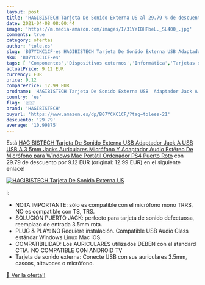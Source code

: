 ```yaml
---
layout: post
title: 'HAGIBISTECH Tarjeta De Sonido Externa US al 29.79 % de descuento'
date: 2021-04-08 08:00:44
image: 'https://m.media-amazon.com/images/I/31YeIBHFbeL._SL400_.jpg'
comments: true
category: ofertas
author: 'tole.es'
slug: 'B07YCKC1CF-es HAGIBISTECH Tarjeta De Sonido Externa USB Adaptador Jack A...'
sku: 'B07YCKC1CF-es'
tags: [ 'Componentes','Dispositivos externos','Informática','Tarjetas de sonido externas','hagibistech','ps4', ]
actualPrice: 9.12 EUR
currency: EUR
price: 9.12
comparePrice: 12.99 EUR
prodname: 'HAGIBISTECH Tarjeta De Sonido Externa USB  Adaptador Jack A USB  USB A 3 5mm Jacks Auriculares  Micrófono Y Adaptador Audio Estéreo De Micrófono para Windows Mac Portátil Ordenador PS4 Puerto Roto'
country: 'es'
flag: '🇪🇸'
brand: 'HAGIBISTECH'
buyurl: 'https://www.amazon.es/dp/B07YCKC1CF/?tag=tolees-21'
descuento: '29.79'
average: '10.99875'
---
```


Está [HAGIBISTECH Tarjeta De Sonido Externa USB  Adaptador Jack A USB  USB A 3 5mm Jacks Auriculares  Micrófono Y Adaptador Audio Estéreo De Micrófono para Windows Mac Portátil Ordenador PS4 Puerto Roto](https://www.amazon.es/dp/B07YCKC1CF/?tag=tolees-21) con 29.79 de descuento por 9.12 EUR (original: 12.99 EUR) en el siguiente enlace!

[![HAGIBISTECH Tarjeta De Sonido Externa US](https://m.media-amazon.com/images/I/31YeIBHFbeL._SL400_.jpg)](https://www.amazon.es/dp/B07YCKC1CF/?tag=tolees-21)

ℹ️:

- NOTA IMPORTANTE: sólo es compatible con el micrófono mono TRRS, NO es compatible con TS, TRS.
- SOLUCIÓN PUERTO JACK: perfecto para tarjeta de sonido defectuosa, reemplazo de entrada 3.5mm rota.
- PLUG & PLAY: NO Requiere instalación. Compatible USB Audio Class estándar Windows Linux Mac iOS.
- COMPATIBILIDAD: Los AURICULARES utilizados DEBEN con el standard CTIA. NO COMPATIBLE CON ANDROID TV
- Tarjeta de sonido externa: Conecte USB con sus auriculares 3.5mm, cascos, altavoces o micrófono.

[🛒 Ver la oferta!!](https://www.amazon.es/dp/B07YCKC1CF/?tag=tolees-21)

